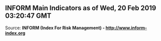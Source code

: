 ## INFORM Main Indicators as of Wed, 20 Feb 2019 03:20:47 GMT

Source: **INFORM (Index For Risk Management) - http://www.inform-index.org**